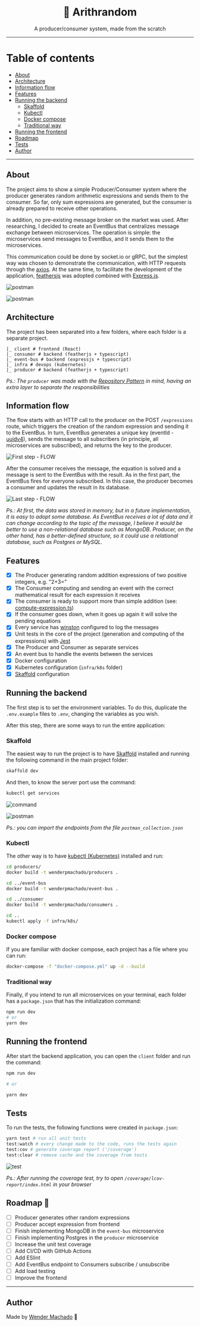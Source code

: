 <h1 align="center">🎲 Arithrandom</h1>

<p align="center">A producer/consumer system, made from the scratch</p>

___

Table of contents
=================
<!--ts-->
   * [About](#About)
   * [Architecture](#architecture)
   * [Information flow](#information-flow)
   * [Features](#features)
   * [Running the backend](#running-the-backend)
      * [Skaffold](#skaffold)
      * [Kubectl](#kubectl)
      * [Docker compose](#docker-compose)
      * [Traditional way](#traditional-way)
   * [Running the frontend](#running-the-frontend)
   * [Roadmap](#roadmap-)
   * [Tests](#tests)
   * [Author](#author)
<!--te-->

____

## About

The project aims to show a simple Producer/Consumer system where the producer generates random arithmetic expressions and sends them to the consumer. So far, only sum expressions are generated, but the consumer is already prepared to receive other operations.

In addition, no pre-existing message broker on the market was used. After researching, I decided to create an EventBus that centralizes message exchange between microservices. The operation is simple: the microservices send messages to EventBus, and it sends them to the microservices.

This communication could be done by socket.io or gRPC, but the simplest way was chosen to demonstrate the communication, with HTTP requests through the [axios](https://github.com/axios/axios). At the same time, to facilitate the development of the application, [feathersjs](https://feathersjs.com/) was adopted combined with [Express.js](http://expressjs.com/).

![postman](.github/images/postman_post.jpg)

![postman](.github/images/postman_get.jpg)

## Architecture

The project has been separated into a few folders, where each folder is a separate project.

```
|_ client # frontend (React)
|_ consumer # backend (featherjs + typescript)
|_ event-bus # backend (expressjs + typescript)
|_ infra # devops (kubernetes)
|_ producer # backend (featherjs + typescript)
```

*Ps.: The `producer` was made with the [Repository Pattern](https://martinfowler.com/eaaCatalog/repository.html) in mind, having an extra layer to separate the responsibilities*

## Information flow

The flow starts with an HTTP call to the producer on the POST `/expressions` route, which triggers the creation of the random expression and sending it to the EventBus. In turn, EventBus generates a unique key (eventId - [uuidv4](https://github.com/uuidjs/uuid)), sends the message to all subscribers (in principle, all microservices are subscribed), and returns the key to the producer.

![First step - FLOW](.github/images/flow1.jpg)

After the consumer receives the message, the equation is solved and a message is sent to the EventBus with the result. As in the first part, the EventBus fires for everyone subscribed. In this case, the producer becomes a consumer and updates the result in its database.

![Last step - FLOW](.github/images/flow2.jpg)

*Ps.: At first, the data was stored in memory, but in a future implementation, it is easy to adopt some database. As EventBus receives a lot of data and it can change according to the topic of the message, I believe it would be better to use a non-relational database such as MongoDB. Producer, on the other hand, has a better-defined structure, so it could use a relational database, such as Postgres or MySQL.*

## Features
* [x] The Producer generating random addition expressions of two positive integers, e.g. "2+3="
* [x] The Consumer computing and sending an event with the correct mathematical result for each expression it receives
* [x] The consumer is ready to support more than simple addition (see: [compute-expression.ts](./consumer/src/services/compute/compute-expression.ts))
* [x] If the consumer goes down, when it goes up again it will solve the pending equations
* [x] Every service has [winston](https://github.com/winstonjs/winston) configured to log the messages
* [x] Unit tests in the core of the project (generation and computing of the expressions) with [Jest](https://jestjs.io/)
* [x] The Producer and Consumer as separate services
* [x] An event bus to handle the events between the services
* [x] Docker configuration
* [x] Kubernetes configuration (`infra/k8s` folder)
* [x] [Skaffold](https://skaffold.dev) configuration

## Running the backend

The first step is to set the environment variables. To do this, duplicate the `.env.example` files to `.env`, changing the variables as you wish.

After this step, there are some ways to run the entire application:

### Skaffold

The easiest way to run the project is to have [Skaffold](https://skaffold.dev/docs/install/) installed and running the following command in the main project folder:

```bash
skaffold dev
```

And then, to know the server port use the command:

```bash
kubectl get services
```

![command](.github/images/kubectl-get-services.jpg)

![postman](.github/images/postman_config.jpg)

*Ps.: you can import the endpoints from the file `postman_collection.json`*

### Kubectl

The other way is to have [kubectl (Kubernetes)](https://kubernetes.io/docs/tasks/tools/) installed and run:

```bash
cd producers/
docker build -t wenderpmachado/producers .

cd ../event-bus
docker build -t wenderpmachado/event-bus .

cd ../consumer
docker build -t wenderpmachado/consumers .

cd ..
kubectl apply -f infra/k8s/
```

### Docker compose

If you are familiar with docker compose, each project has a file where you can run:

```bash
docker-compose -f "docker-compose.yml" up -d --build
```

### Traditional way

Finally, if you intend to run all microservices on your terminal, each folder has a `package.json` that has the initialization command:

```bash
npm run dev
# or
yarn dev
```

## Running the frontend

After start the backend application, you can open the `client` folder and run the command:

```bash
npm run dev

# or

yarn dev
```

## Tests

To run the tests, the following functions were created in `package.json`:

```bash
yarn test # run all unit tests
test:watch # every change made to the code, runs the tests again
test:cov # generate coverage report ('/coverage')
test:clear # remove cache and the coverage from tests
```

![test](.github/images/test.jpg)

*Ps.: After running the coverage test, try to open `/coverage/lcov-report/index.html` in your browser*

<!-- ![test](.github/images/test_coverage.jpg) -->


## Roadmap 🔭

* [ ] Producer generates other random expressions
* [ ] Producer accept expression from frontend
* [ ] Finish implementing MongoDB in the `event-bus` microservice
* [ ] Finish implementing Postgres in the `producer` microservice
* [ ] Increase the unit test coverage
* [ ] Add CI/CD with GitHub Actions
* [ ] Add ESlint
* [ ] Add EventBus endpoint to Consumers subscribe / unsubscribe
* [ ] Add load testing
* [ ] Improve the frontend
___

## Author

Made by [Wender Machado](https://www.linkedin.com/in/wenderpmachado/) 🚀
